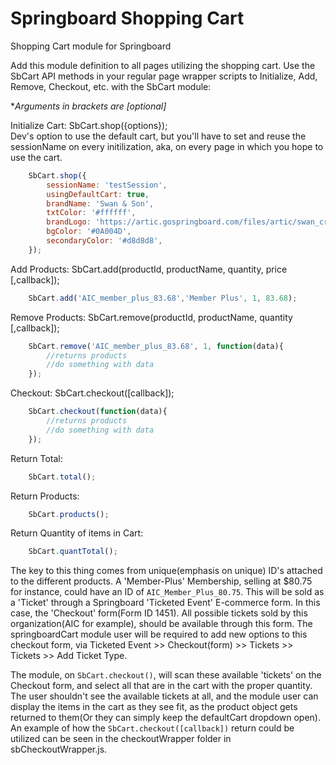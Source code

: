 # Springboard Shopping Cart  
Shopping Cart module for Springboard

Add this module definition to all pages utilizing the shopping cart. Use the SbCart API methods in your regular page wrapper scripts to Initialize, Add, Remove, Checkout, etc. with the SbCart module:   

**Arguments in brackets are [optional]*

Initialize Cart: SbCart.shop({options});  
Dev's option to use the default cart, but you'll have to set and reuse the sessionName on every initilization, aka, on every page in which you hope to use the cart.
```javascript
	SbCart.shop({
		sessionName: 'testSession',
		usingDefaultCart: true,
		brandName: 'Swan & Son',
		txtColor: '#ffffff',
		brandLogo: 'https://artic.gospringboard.com/files/artic/swan_crop2.png',
		bgColor: '#0A004D',
		secondaryColor: '#d8d8d8',
	});
```

Add Products: SbCart.add(productId, productName, quantity, price [,callback]);
```javascript
	SbCart.add('AIC_member_plus_83.68','Member Plus', 1, 83.68);
```

Remove Products: SbCart.remove(productId, productName, quantity [,callback]);
```javascript
	SbCart.remove('AIC_member_plus_83.68', 1, function(data){
		//returns products
		//do something with data
	});
```	

Checkout: SbCart.checkout([callback]);
```javascript
	SbCart.checkout(function(data){
		//returns products
		//do something with data
	});
```	

Return Total:
```javascript
	SbCart.total();
```	

Return Products:
```javascript
	SbCart.products();
```	

Return Quantity of items in Cart:
```javascript
	SbCart.quantTotal();
```	



The key to this thing comes from unique(emphasis on unique) ID's attached to the different products. A 'Member-Plus' Membership, selling at $80.75 for instance, could have an ID of `AIC_Member_Plus_80.75`. This will be sold as a 'Ticket' through a Springboard 'Ticketed Event' E-commerce form. In this case, the 'Checkout' form(Form ID 1451). All possible tickets sold by this organization(AIC for example), should be available through this form. The springboardCart module user will be required to add new options to this checkout form, via Ticketed Event >> Checkout(form) >> Tickets >> Tickets >> Add Ticket Type. 

The module, on `SbCart.checkout()`, will scan these available 'tickets' on the Checkout form, and select all that are in the cart with the proper quantity. The user shouldn't see the available tickets at all, and the module user can display the items in the cart as they see fit, as the product object gets returned to them(Or they can simply keep the defaultCart dropdown open). An example of how the `SbCart.checkout([callback])` return could be utilized can be seen in the checkoutWrapper folder in sbCheckoutWrapper.js. 
